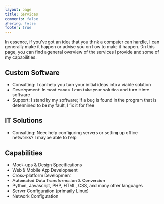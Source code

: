 ```yaml
---
layout: page
title: Services
comments: false
sharing: false
footer: true
---
```


In essence, if you've got an idea that you think a computer can handle, I can generally make it happen or advise you on how to make it happen. On this page, you can find a general overview of the services I provide and some of my capabilities.

Custom Software
---------------

- Consulting: I can help you turn your initial ideas into a viable solution
- Development: In most cases, I can take your solution and turn it into software
- Support: I stand by my software; If a bug is found in the program that is determined to be my fault, I fix it for free

IT Solutions
------------

- Consulting: Need help configuring servers or setting up office networks? I may be able to help

Capabilities
------------

- Mock-ups & Design Specifications
- Web & Mobile App Development
- Cross-platform Development
- Automated Data Transformation & Conversion
- Python, Javascript, PHP, HTML, CSS, and many other languages
- Server Configuration (primarily Linux)
- Network Configuration